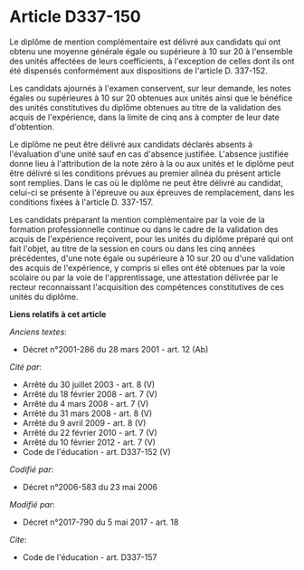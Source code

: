 # Article D337-150

Le diplôme de mention complémentaire est délivré aux candidats qui ont obtenu une moyenne générale égale ou supérieure à 10
sur 20 à l'ensemble des unités affectées de leurs coefficients, à l'exception de celles dont ils ont été dispensés
conformément aux dispositions de l'article D. 337-152. 

Les candidats ajournés à l'examen conservent, sur leur demande, les notes égales ou supérieures à 10 sur 20 obtenues aux
unités ainsi que le bénéfice des unités constitutives du diplôme obtenues au titre de la validation des acquis de
l'expérience, dans la limite de cinq ans à compter de leur date d'obtention. 

Le diplôme ne peut être délivré aux candidats déclarés absents à l'évaluation d'une unité sauf en cas d'absence justifiée.
L'absence justifiée donne lieu à l'attribution de la note zéro à la ou aux unités et le diplôme peut être délivré si les
conditions prévues au premier alinéa du présent article sont remplies. Dans le cas où le diplôme ne peut être délivré au
candidat, celui-ci se présente à l'épreuve ou aux épreuves de remplacement, dans les conditions fixées à l'article D.
337-157. 

Les candidats préparant la mention complémentaire par la voie de la formation professionnelle continue ou dans le cadre de la
validation des acquis de l'expérience reçoivent, pour les unités du diplôme préparé qui ont fait l'objet, au titre de la
session en cours ou dans les cinq années précédentes, d'une note égale ou supérieure à 10 sur 20 ou d'une validation des
acquis de l'expérience, y compris si elles ont été obtenues par la voie scolaire ou par la voie de l'apprentissage, une
attestation délivrée par le recteur reconnaissant l'acquisition des compétences constitutives de ces unités du diplôme.

**Liens relatifs à cet article**

_Anciens textes_:

  - Décret n°2001-286 du 28 mars 2001 - art. 12 (Ab)

_Cité par_:

  - Arrêté du 30 juillet 2003 - art. 8 (V)
  - Arrêté du 18 février 2008 - art. 7 (V)
  - Arrêté du 4 mars 2008 - art. 7 (V)
  - Arrêté du 31 mars 2008 - art. 8 (V)
  - Arrêté du 9 avril 2009 - art. 8 (V)
  - Arrêté du 22 février 2010 - art. 7 (V)
  - Arrêté du 10 février 2012 - art. 7 (V)
  - Code de l'éducation - art. D337-152 (V)

_Codifié par_:

  - Décret n°2006-583 du 23 mai 2006

_Modifié par_:

  - Décret n°2017-790 du 5 mai 2017 - art. 18

_Cite_:

  - Code de l'éducation - art. D337-157
